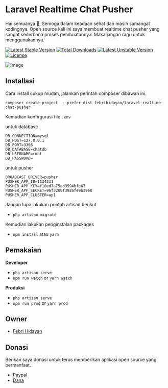 # Laravel Realtime Chat Pusher
Hai semuanya 👏, Semoga dalam keadaan sehat dan masih samangat kodingnya.
Open source kali ini saya membuat realtime chat pusher yang sangat sederhana proses pembuatannya. Maka jangan ragu untuk menggunakannya.

[![Latest Stable Version](https://poser.pugx.org/febrihidayan/laravel-realtime-chat-pusher/v)](//packagist.org/packages/febrihidayan/laravel-realtime-chat-pusher) [![Total Downloads](https://poser.pugx.org/febrihidayan/laravel-realtime-chat-pusher/downloads)](//packagist.org/packages/febrihidayan/laravel-realtime-chat-pusher) [![Latest Unstable Version](https://poser.pugx.org/febrihidayan/laravel-realtime-chat-pusher/v/unstable)](//packagist.org/packages/febrihidayan/laravel-realtime-chat-pusher) [![License](https://poser.pugx.org/febrihidayan/laravel-realtime-chat-pusher/license)](//packagist.org/packages/febrihidayan/laravel-realtime-chat-pusher)

![Image](https://i.ibb.co/6trP5t0/117851429-1152870708464796-2804219607738423233-o.jpg)

## Installasi
Cara install cukup mudah, jalankan perintah composer dibawah ini.
```
composer create-project  --prefer-dist febrihidayan/laravel-realtime-chat-pusher
```

Kemudian konfirgurasi file `.env`

untuk database
```
DB_CONNECTION=mysql
DB_HOST=127.0.0.1
DB_PORT=3306
DB_DATABASE=chatdb
DB_USERNAME=root
DB_PASSWORD=
```

untuk pusher

```
BROADCAST_DRIVER=pusher
PUSHER_APP_ID=1134231
PUSHER_APP_KEY=f10ed7a75ed3594bfe67
PUSHER_APP_SECRET=96f3200f3926fe9b39e8
PUSHER_APP_CLUSTER=ap1
```

Jangan lupa lakukan printah artisan berikut

- `php artisan migrate`

Kemudian lakukan penginstalan packages

- `npm install` atau `yarn`

## Pemakaian

**Developer**
- `php artisan serve`
- `npm run watch` or `yarn watch`

**Produksi**
- `php artisan serve`
- `npm run prod` or `yarn prod`

## Owner
- [Febri Hidayan](https://github.com/febrihidayan)

## Donasi
Berikan saya donasi untuk terus memberikan aplikasi open source yang bermanfaat.
- [Paypal](https://paypal.me/febrihidayan)
- [Dana](https://link.dana.id/qr/2d6by546)
